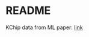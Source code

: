 # README

KChip data from ML paper: [link](https://github.com/einatnestor/Microbial-interaction-prediction/tree/main/Data)
